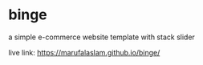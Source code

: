 # binge
a simple e-commerce website template with stack slider

live link: https://marufalaslam.github.io/binge/

